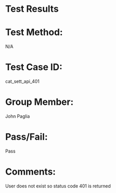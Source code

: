 # Test Results

# Test Method:
N/A

# Test Case ID:
cat_sett_api_401

# Group Member:
John Paglia

# Pass/Fail:
Pass

# Comments:
User does not exist so status code 401 is returned